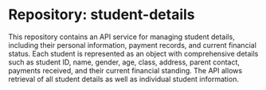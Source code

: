 # Repository: student-details

This repository contains an API service for managing student details, including their personal information, payment records, and current financial status. Each student is represented as an object with comprehensive details such as student ID, name, gender, age, class, address, parent contact, payments received, and their current financial standing. The API allows retrieval of all student details as well as individual student information.
